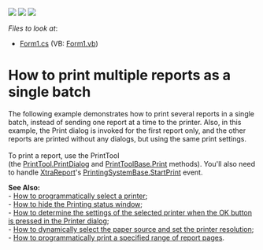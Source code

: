 <!-- default badges list -->
![](https://img.shields.io/endpoint?url=https://codecentral.devexpress.com/api/v1/VersionRange/128602470/10.2.5%2B)
[![](https://img.shields.io/badge/Open_in_DevExpress_Support_Center-FF7200?style=flat-square&logo=DevExpress&logoColor=white)](https://supportcenter.devexpress.com/ticket/details/E1765)
[![](https://img.shields.io/badge/📖_How_to_use_DevExpress_Examples-e9f6fc?style=flat-square)](https://docs.devexpress.com/GeneralInformation/403183)
<!-- default badges end -->
<!-- default file list -->
*Files to look at*:

* [Form1.cs](./CS/BatchPrinting/Form1.cs) (VB: [Form1.vb](./VB/BatchPrinting/Form1.vb))
<!-- default file list end -->
# How to print multiple reports as a single batch


<p>The following example demonstrates how to print several reports in a single batch, instead of sending one report at a time to the printer. Also, in this example, the Print dialog is invoked for the first report only, and the other reports are printed without any dialogs, but using the same print settings. <br><br>To print a report, use the PrintTool (the <a href="https://documentation.devexpress.com/#WindowsForms/DevExpressXtraPrintingPrintTool_PrintDialogtopic(YORSxg)">PrintTool.PrintDialog</a> and <a href="https://documentation.devexpress.com/#CoreLibraries/DevExpressXtraPrintingPrintToolBase_Printtopic">PrintToolBase.Print</a> methods). You'll also need to handle <a href="https://documentation.devexpress.com/#XtraReports/clsDevExpressXtraReportsUIXtraReporttopic">XtraReport</a>'s <a href="https://documentation.devexpress.com/#CoreLibraries/DevExpressXtraPrintingPrintingSystemBase_StartPrinttopic">PrintingSystemBase.StartPrint</a> event.</p>
<p><strong>See Also:</strong><br> - <a href="https://www.devexpress.com/Support/Center/p/E1766">How to programmatically select a printer</a>;<br> - <a href="https://www.devexpress.com/Support/Center/p/A1912">How to hide the Printing status window</a>;<br> - <a href="https://www.devexpress.com/Support/Center/p/E1767">How to determine the settings of the selected printer when the OK button is pressed in the Printer dialog</a>;<br> - <a href="https://www.devexpress.com/Support/Center/p/E332">How to dynamically select the paper source and set the printer resolution</a>;<br> - <a href="https://www.devexpress.com/Support/Center/p/E1768">How to programmatically print a specified range of report pages</a>.</p>

<br/>


